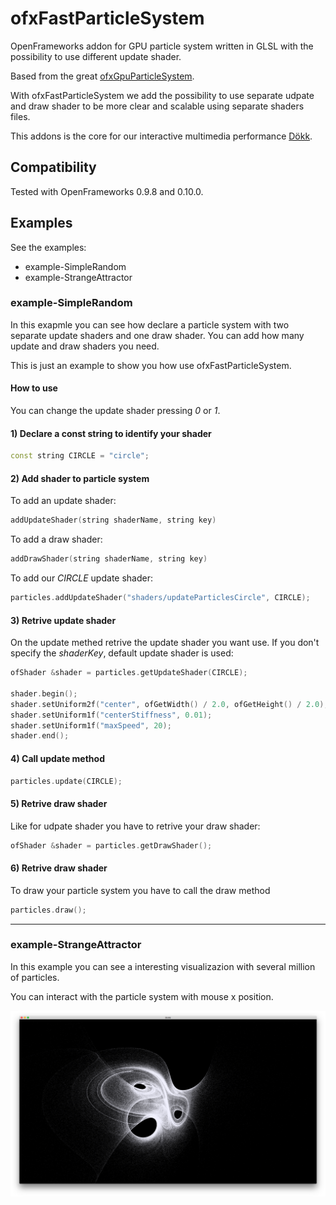 # ofxFastParticleSystem
 
OpenFrameworks addon for GPU particle system written in GLSL with the possibility to use different update shader.

Based from the great [ofxGpuParticleSystem](https://github.com/neilmendoza/ofxGpuParticles).

With ofxFastParticleSystem we add the possibility to use separate udpate and draw shader to be more clear and scalable using separate shaders files.

This addons is the core for our interactive multimedia performance [Dökk](http://fuseworks.it/en/project/dokk-en/).

## Compatibility

Tested with OpenFrameworks 0.9.8 and 0.10.0.

## Examples

See the examples:

- example-SimpleRandom
- example-StrangeAttractor

### example-SimpleRandom

In this exapmle you can see how declare a particle system with two separate update shaders and one draw shader. You can add how many update and draw shaders you need.

This is just an example to show you how use ofxFastParticleSystem.

#### How to use

You can change the update shader pressing *0* or *1*.

#### 1) Declare a const string to identify your shader

```c++
const string CIRCLE = "circle";
```

#### 2) Add shader to particle system

To add an update shader:

```c++
addUpdateShader(string shaderName, string key)
```

To add a draw shader:

```c++
addDrawShader(string shaderName, string key)
```

To add our *CIRCLE* update shader:

```c++
particles.addUpdateShader("shaders/updateParticlesCircle", CIRCLE);
```

#### 3) Retrive update shader

On the update methed retrive the update shader you want use. If you don't specify the *shaderKey*, default update shader is used:

```c++
ofShader &shader = particles.getUpdateShader(CIRCLE);

shader.begin();
shader.setUniform2f("center", ofGetWidth() / 2.0, ofGetHeight() / 2.0);shader.setUniform1f("radius", 300);
shader.setUniform1f("centerStiffness", 0.01);
shader.setUniform1f("maxSpeed", 20);
shader.end();
```

#### 4) Call update method

```c++
particles.update(CIRCLE);
```

#### 5) Retrive draw shader

Like for udpate shader you have to retrive your draw shader:

```c++
ofShader &shader = particles.getDrawShader();
```

#### 6) Retrive draw shader

To draw your particle system you have to call the draw method

```c++
particles.draw();
```

---

### example-StrangeAttractor

In this example you can see a interesting visualizazion with several million of particles.

You can interact with the particle system with mouse x position.

![StrangeAttractor](screenshots/strangeAttractors1.png "Example of Strange Attractor")